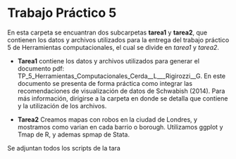 # Trabajo Práctico 5

En esta carpeta se encuantran dos subcarpetas **tarea1** y **tarea2**, que contienen los datos y archivos utilizados para la entrega del trabajo práctico 5 de Herramientas computacionales, el cual se divide en *tarea1* y *tarea2*.

* **Tarea1** contiene los datos y archivos utilizados para generar el documento pdf: TP_5_Herramientas_Computacionales_Cerda__L___Rigirozzi__G. En este documento se presenta de forma práctica como integrar las recomendaciones de visualización de datos de Schwabish (2014). Para más información, dirigirse a la carpeta en donde se detalla que contiene y la utilización de los archivos.

* **Tarea2** Creamos mapas con robos en la ciudad de Londres, y mostramos como varian en cada barrio o borough.
Utilizamos ggplot y Tmap de R, y ademas spmap de Stata.

Se adjuntan todos los scripts de la tara


